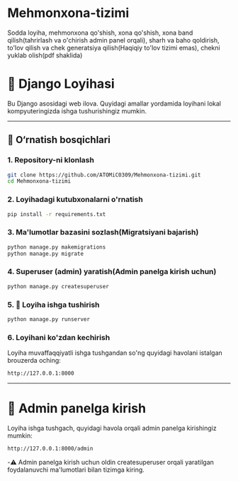 # Mehmonxona-tizimi
Sodda loyiha, mehmonxona qo'shish, xona qo'shish, xona band qilish(tahrirlash va o'chirish admin panel orqali), sharh va baho qoldirish, to'lov qilish va chek generatsiya qilish(Haqiqiy to'lov tizimi emas), chekni yuklab olish(pdf shaklida)

# 🧩 Django Loyihasi

Bu Django asosidagi web ilova. Quyidagi amallar yordamida loyihani lokal kompyuteringizda ishga tushurishingiz mumkin.

---

## 🔧 O‘rnatish bosqichlari

### 1. Repository-ni klonlash
```bash
git clone https://github.com/ATOMiC0309/Mehmonxona-tizimi.git
cd Mehmonxona-tizimi
```
### 2. Loyihadagi kutubxonalarni o'rnatish
```bash
pip install -r requirements.txt
```
### 3. Ma'lumotlar bazasini sozlash(Migratsiyani bajarish)
```bash
python manage.py makemigrations
python manage.py migrate
```
### 4. Superuser (admin) yaratish(Admin panelga kirish uchun)
```bash
python manage.py createsuperuser
```
### 5. 🚀 Loyiha ishga tushirish
```bash
python manage.py runserver
```
### 6. Loyihani ko'zdan kechirish
Loyiha muvaffaqqiyatli ishga tushgandan so'ng quyidagi havolani istalgan brouzerda oching:
```bash
http://127.0.0.1:8000
```
---
# 🔐 Admin panelga kirish
Loyiha ishga tushgach, quyidagi havola orqali admin panelga kirishingiz mumkin:
```bash
http://127.0.0.1:8000/admin
```
-⚠️ Admin panelga kirish uchun oldin createsuperuser orqali yaratilgan foydalanuvchi ma'lumotlari bilan tizimga kiring.

